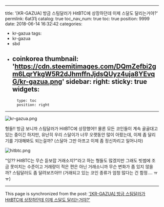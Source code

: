 
---
title: '[KR-GAZUA] 방금 스팀달러가 HitBTC에 상장하던데 이제 스달도 달리는거야?'
permlink: 6at31j
catalog: true
toc_nav_num: true
toc: true
position: 9999
date: 2018-06-14 16:32:42
categories:
- kr-gazua
tags:
- kr-gazua
- sbd
- coinkorea
thumbnail: 'https://cdn.steemitimages.com/DQmZefbi2gm6LqrYkgW5R2dJhmffnJjdsQUyz4uja8YEvqG/kr-gazua.png'
sidebar:
    right:
        sticky: true
widgets:
    -
        type: toc
        position: right
---


![kr-gazua.png](https://cdn.steemitimages.com/DQmZefbi2gm6LqrYkgW5R2dJhmffnJjdsQUyz4uja8YEvqG/kr-gazua.png)


형들!! 방금 보니까 스팀달러가 HitBTC에 상장했어!! 물론 모든 코인들이 계속 골골대고 있는 중이긴 하지만, 유난히 우리 스달이가 너무 오랫동안 많이 아팠는데, 이제 좀 달리기를 기대해봐도 되는걸까? (스달아 그만 아프고 이제 좀 정신차리고 일어나자)


![hitbtc.png](https://cdn.steemitimages.com/DQmdsjdfQw3XrihVcbdJnEryQJ9sVgB5G41ny5m9WgjzQkq/hitbtc.png)


"잉?? HitBTC는 무슨 듣보잡 거래소지?"라고 하는 형들도 많겠지만 그래도 빗썸에 조금 못미치는 수준이고 거래량이 적은 편은 아닌 거래소니까 무슨 변화가 좀 있지 않을까? 스팀달러도 좀 달려보즈아!!! (거래되고 있는 코인 종류가 엄청 많다는 건 함정.... ㅠㅠ)

- - -

This page is synchronized from the post: ['[KR-GAZUA] 방금 스팀달러가 HitBTC에 상장하던데 이제 스달도 달리는거야?'](https://steemit.com/@donekim/6at31j)
